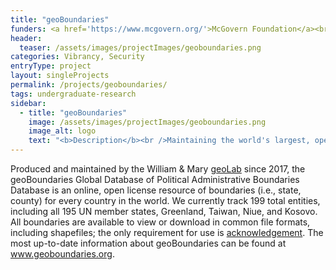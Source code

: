 ```yaml
---
title: "geoBoundaries"
funders: <a href='https://www.mcgovern.org/'>McGovern Foundation</a><br />
header:
  teaser: /assets/images/projectImages/geoboundaries.png
categories: Vibrancy, Security
entryType: project
layout: singleProjects
permalink: /projects/geoboundaries/
tags: undergraduate-research 
sidebar:
  - title: "geoBoundaries"
    image: /assets/images/projectImages/geoboundaries.png
    image_alt: logo
    text: "<b>Description</b><br />Maintaining the world's largest, open database of political administrative boundaries.<br /><b>Timeline:</b><br />Fall 2017 to Present<br /><b>People:</b><br />"
---
```

Produced and maintained by the William & Mary [geoLab](http://geolab.wm.edu/) since 2017, the geoBoundaries Global Database of Political Administrative Boundaries Database is an online, open license resource of boundaries (i.e., state, county) for every country in the world. We currently track 199 total entities, including all 195 UN member states, Greenland, Taiwan, Niue, and Kosovo. All boundaries are available to view or download in common file formats, including shapefiles; the only requirement for use is [acknowledgement](https://www.geoboundaries.org/index.html#citation). The most up-to-date information about geoBoundaries can be found at www.geoboundaries.org.